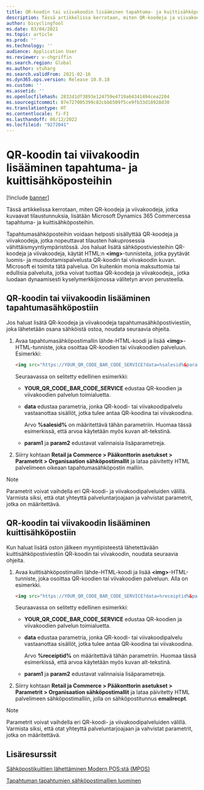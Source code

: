 ```yaml
---
title: QR-koodin tai viivakoodin lisääminen tapahtuma- ja kuittisähköposteihin
description: Tässä artikkelissa kerrotaan, miten QR-koodeja ja viivakoodeja, jotka kuvaavat tilaustunnuksia, lisätään Microsoft Dynamics 365 Commercessa tapahtuma- ja kuittisähköposteihin.
author: bicyclingfool
ms.date: 03/04/2021
ms.topic: article
ms.prod: ''
ms.technology: ''
audience: Application User
ms.reviewer: v-chgriffin
ms.search.region: Global
ms.author: stuharg
ms.search.validFrom: 2021-02-16
ms.dyn365.ops.version: Release 10.0.18
ms.custom: ''
ms.assetid: ''
ms.openlocfilehash: 2832d1df3893e124759e4719a64341494cea2204
ms.sourcegitcommit: 87e727005399c82cbb6509f5ce9fb33d18928d30
ms.translationtype: HT
ms.contentlocale: fi-FI
ms.lasthandoff: 08/12/2022
ms.locfileid: "9272041"
---
```

# <a name="add-a-qr-code-or-bar-code-to-transactional-and-receipt-emails"></a>QR-koodin tai viivakoodin lisääminen tapahtuma- ja kuittisähköposteihin

[!include [banner](includes/banner.md)]

Tässä artikkelissa kerrotaan, miten QR-koodeja ja viivakoodeja, jotka kuvaavat tilaustunnuksia, lisätään Microsoft Dynamics 365 Commercessa tapahtuma- ja kuittisähköposteihin.

Tapahtumasähköposteihin voidaan helposti sisällyttää QR-koodeja ja viivakoodeja, jotka nopeuttavat tilausten hakuprosessia vähittäismyyntiympäristössä. Jos haluat lisätä sähköpostiviesteihin QR-koodeja ja viivakoodeja, käytät HTML:n **\<img\>**-tunnisteita, jotka pyytävät luomis- ja muodostamispalvelusta QR-koodin tai viivakoodin kuvan. Microsoft ei toimita tätä palvelua. On kuitenkin monia maksuttomia tai edullisia palveluita, jotka voivat tuottaa QR-koodeja ja viivakoodeja,, jotka luodaan dynaamisesti kyselymerkkijonossa välitetyn arvon perusteella.

## <a name="add-a-qr-code-or-bar-code-to-a-transactional-email"></a>QR-koodin tai viivakoodin lisääminen tapahtumasähköpostiin

Jos haluat lisätä QR-koodeja ja viivakoodeja tapahtumasähköpostiviestiin, joka lähetetään osana sähköistä ostoa, noudata seuraavia ohjeita.

1. Avaa tapahtumasähköpostimallin lähde-HTML-koodi ja lisää **\<img\>**-HTML-tunniste, joka osoittaa QR-koodien tai viivakoodien palveluun. Esimerkki:

    ```HTML
    <img src="https://YOUR_QR_CODE_BAR_CODE_SERVICE?data=%salesid%&param1=value1&param2=value2" alt="%salesid%" />
    ```

    Seuraavassa on selitetty edellinen esimerkki:

    - **YOUR\_QR\_CODE\_BAR\_CODE\_SERVICE** edustaa QR-koodien ja viivakoodien palvelun toimialuetta.
    - **data** edustaa parametria, jonka QR-koodi- tai viivakoodipalvelu vastaanottaa sisällöt, jotka tulee antaa QR-koodina tai viivakoodina.

        Arvo **%salesid%** on määritettävä tähän parametriin. Huomaa tässä esimerkissä, että arvoa käytetään myös kuvan alt-tekstinä.

    - **param1** ja **param2** edustavat valinnaisia lisäparametreja.

1. Siirry kohtaan **Retail ja Commerce \> Pääkonttorin asetukset \> Parametrit \> Organisaation sähköpostimallit** ja lataa päivitetty HTML palvelimeen oikeaan tapahtumasähköpostin malliin.

> [!NOTE]
> Parametrit voivat vaihdella eri QR-koodi- ja viivakoodipalveluiden välillä. Varmista siksi, että otat yhteyttä palveluntarjoajaan ja vahvistat parametrit, jotka on määritettävä.

## <a name="add-a-qr-code-or-bar-code-to-a-receipt-email"></a>QR-koodin tai viivakoodin lisääminen kuittisähköpostiin 

Kun haluat lisätä oston jälkeen myyntipisteestä lähetettävään kuittisähköpostiviestiin QR-koodin tai viivakoodin, noudata seuraavia ohjeita.

1. Avaa kuittisähköpostimallin lähde-HTML-koodi ja lisää **\<img\>**-HTML-tunniste, joka osoittaa QR-koodien tai viivakoodien palveluun. Alla on esimerkki.

    ```HTML
    <img src="https://YOUR_QR_CODE_BAR_CODE_SERVICE?data=%receiptid%&param1=value1&param2=value2" alt="%receiptid%" />
    ```

    Seuraavassa on selitetty edellinen esimerkki:

    - **YOUR\_QR\_CODE\_BAR\_CODE\_SERVICE** edustaa QR-koodien ja viivakoodien palvelun toimialuetta.
    - **data** edustaa parametria, jonka QR-koodi- tai viivakoodipalvelu vastaanottaa sisällöt, jotka tulee antaa QR-koodina tai viivakoodina.

        Arvo **%receiptid%** on määritettävä tähän parametriin. Huomaa tässä esimerkissä, että arvoa käytetään myös kuvan alt-tekstinä.

    - **param1** ja **param2** edustavat valinnaisia lisäparametreja.

1. Siirry kohtaan **Retail ja Commerce \> Pääkonttorin asetukset \> Parametrit \> Organisaation sähköpostimallit** ja lataa päivitetty HTML palvelimeen sähköpostimalliin, jolla on sähköpostitunnus **emailrecpt**.

> [!NOTE]
> Parametrit voivat vaihdella eri QR-koodi- ja viivakoodipalveluiden välillä. Varmista siksi, että otat yhteyttä palveluntarjoajaan ja vahvistat parametrit, jotka on määritettävä.

## <a name="additional-resources"></a>Lisäresurssit

[Sähköpostikuittien lähettäminen Modern POS:stä (MPOS)](email-receipts.md)

[Tapahtuman tapahtumien sähköpostimallien luominen](email-templates-transactions.md)
